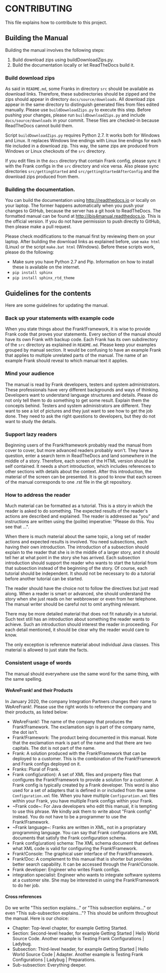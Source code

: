 # CONTRIBUTING

This file explains how to contribute to this project.

## Building the Manual

Building the manual involves the following steps:

1. Build download zips using buildDownloadZips.py.
2. Build the documentation locally or let ReadTheDocs build it.

### Build download zips

As said in `README.md`, some Franks in directory `src` should be available as download
links. Therefore, these subdirectories should be zipped and the zips should appear
in directory `docs/source/downloads`. All download zips appear in the same directory
to distinguish generated files from files edited manually. Please use
`buildDownloadZips.py` to execute this step. Before pushing your changes,
please run `buildDownloadZips.py` and include `docs/source/downloads`
in your commit. These files are checked-in because ReadTheDocs cannot build them.

Script `buildDownloadZips.py` requires Python 2.7. It works both for Windows and Linux.
It replaces Windows line endings with Linux line endings for each file included in a
download zip. This way, the same zips are produced from Windows or Linux checkouts
of the `src` directory.

If you edit files in the `docs` directory that contain Frank config, please sync it with the Frank configs in the `src` directory and vice versa. Also please sync directories `src/gettingStarted` and `src/gettingStartedAfterConfig` and the download zips produced from them.

### Building the documentation.

You can build the documentation using http://readthedocs.io or locally on your laptop.
The former happens automatically when you push your changes to GitHub, because the
server has a git hook to ReadTheDocs. The formatted manual can
be found at http://ibis4manual.readthedocs.io. This is the official version. If you
do not have permission to push directly to GitHub, then please make a pull request.

Please check modifications to the manual first by reviewing them on your laptop.
After building the download links as explained before, use `make html` (Linux) or the script `make.bat html` (Windows). Before these scripts work, please do the following:

* Make sure you have Python 2.7 and Pip. Information on how to install these is available on the internet.
* `pip install sphinx`
* `pip install sphinx_rtd_theme`

## Guidelines for the contents

Here are some guidelines for updating the manual.

### Back up your statements with example code

When you state things about the Frank!Framework, it is wise to provide Frank code that proves your statements. Every section of the manual should have its own Frank with backup code. Each Frank has its own subdirectory of the `src` directory as explained in `README.md`. Please keep your examples grouped by manual section. It would be confusing to have an example Frank that applies to multiple unrelated parts of the manual. The name of an example Frank should reveal to which manual text it applies.

### Mind your audience

The manual is read by Frank developers, testers and system administrators. These professionals have very different backgrounds and ways of thinking. Developers want to understand language structures and details. Please do not only tell them to do something to get some result. Explain them the concepts behind. Testers and system administrators are different. They want to see a lot of pictures and they just want to see how to get the job done. They need to ask the right questions to developers, but they do not want to study the details. 

### Support lazy readers

Beginning users of the Frank!framework probably read the manual from cover to cover, but more advanced readers probably won't. They have a question, enter a search term in ReadTheDocs and land somewhere in the middle of a story. Therefore, each screen of the HTML version should be self contained. It needs a short introduction, which includes references to other sections with details about the context. After this introduction, the material of the screen can be presented. It is good to know that each screen of the manual corresponds to one .rst file in the git repository.

### How to address the reader

Much material can be formatted as a tutorial. This is a story in which the reader is asked to do something. The expected results of the reader's actions are described and explained. The reader is addressed as "you" and instructions are written using the (polite) imperative: "Please do this. You see that ...".

When there is much material about the same topic, a long set of reader actions and expected results is involved. You need subsections, each having their own introduction. The introduction of a subsection should explain to the reader that she is in the middle of a larger story, and it should tell her at what point in the story she has arrived. Each subsection introduction should support the reader who wants to start the tutorial from that subsection instead of the beginning of the story. Of course, each tutorial should be independent. It should not be necessary to do a tutorial before another tutorial can be started.

The reader should have the choice not to follow the directives but just read along. When a reader is smart or advanced, she should understand the story when she just reads on her webbrowser or even from her telephone. The manual writer should be careful not to omit anything relevant.

There may be more detailed material that does not fit naturally in a tutorial. Such text still has an introduction about something the reader wants to achieve. Such an introduction should interest the reader in proceeding. For each detail mentioned, it should be clear why the reader would care to know.

The only exception is reference material about individual Java classes. This material is allowed to just state the facts.

### Consistent usage of words

The manual should everywhere use the same word for the same thing, with the same spelling.

#### WeAreFrank! and their Products

In January 2020, the company Integration Partners changes their name to WeAreFrank!. Please use the right words to reference the company and their products, as listed below:

* WeAreFrank!: The name of the company that produces the Frank!Framework. The exclamation sign is part of the company name, the dot isn't.
* Frank!Framework: The product being documented in this manual. Note that the exclamation mark is part of the name and that there are two capitals. The dot is not part of the name.
* Frank: A solution produced with the Frank!Framework that can be deployed to a customer. This is the combination of the Frank!Framework and Frank configs deployed on it.
* Franks: Plural of Frank.
* Frank config(uration): A set of XML files and property files that configures the Frank!Framework to provide a solution for a customer. A Frank config is typically created by a Frank developer. This word is also used for a set of adapters that is defined in or included from the same ``Configuration.xml`` file. When you have multiple ``Configuration.xml`` files within your Frank, you have multiple Frank configs within your Frank.
* ~Frank code~: For Java developers who edit this manual, it is tempting to use this phrase. We kindly ask them to write about "Frank config" instead. You do not have to be a programmer to use the Frank!Framework.
* ~Frank language~: Franks are written in XML, not in a propriatary programming language. You can say that Frank configurations are XML documents that satisfy the Frank configuration schema.
* Frank config(uration) schema: The XML schema document that defines what XML code is valid for configuring the Frank!Framework.
* Frank!Console: The graphical user interface of the Frank!Framework.
* Frank!Doc: A complement to this manual that is shorter but provides better search capability. It can be accessed through the Frank!Console.
* Frank developer: Engineer who writes Frank configs.
* integration specialist: Engineer who wants to integrate software systems at a customer site. She may be interested in using the Frank!Framework to do her job.

#### Cross references

Do we write "This section explains..." or "This subsection explains..." or even "This sub-subsection explains..."? This should be uniform throughout the manual. Here is our choice:

* Chapter: Top-level chapter, for example Getting Started.
* Section: Second-level header, for example Getting Started | Hello World Source Code. Another example is Testing Frank Configurations | Ladybug.
* Subsection: Third-level header, for example Getting Started | Hello World Source Code | Adapter. Another example is Testing Frank Configurations | Ladybug | Preparations.
* Sub-subsection: Everything deeper.
